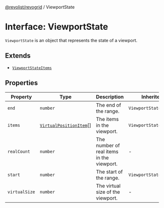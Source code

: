 [@revolist/revogrid](README.md) / ViewportState

# Interface: ViewportState

`ViewportState` is an object that represents the state of a viewport.

## Extends

- [`ViewportStateItems`](TypeAlias.ViewportStateItems.md)

## Properties

| Property | Type | Description | Inherited from | Defined in |
| ------ | ------ | ------ | ------ | ------ |
| `end` | `number` | The end of the range. | `ViewportStateItems.end` | [src/types/interfaces.ts:498](https://github.com/revolist/revogrid/blob/703fa47ec13d35676d07f3192b2741384647a863/src/types/interfaces.ts#L498) |
| `items` | [`VirtualPositionItem`](Interface.VirtualPositionItem.md)[] | The items in the viewport. | `ViewportStateItems.items` | [src/types/interfaces.ts:509](https://github.com/revolist/revogrid/blob/703fa47ec13d35676d07f3192b2741384647a863/src/types/interfaces.ts#L509) |
| `realCount` | `number` | The number of real items in the viewport. | - | [src/types/interfaces.ts:519](https://github.com/revolist/revogrid/blob/703fa47ec13d35676d07f3192b2741384647a863/src/types/interfaces.ts#L519) |
| `start` | `number` | The start of the range. | `ViewportStateItems.start` | [src/types/interfaces.ts:494](https://github.com/revolist/revogrid/blob/703fa47ec13d35676d07f3192b2741384647a863/src/types/interfaces.ts#L494) |
| `virtualSize` | `number` | The virtual size of the viewport. | - | [src/types/interfaces.ts:523](https://github.com/revolist/revogrid/blob/703fa47ec13d35676d07f3192b2741384647a863/src/types/interfaces.ts#L523) |
